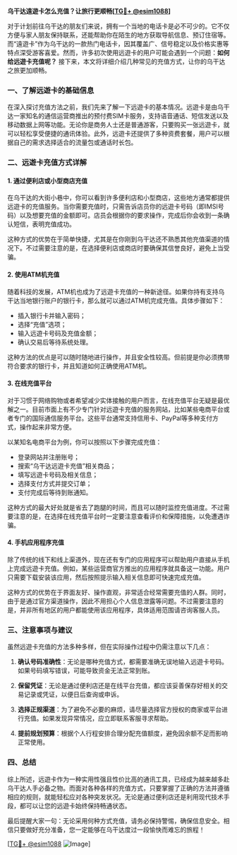 **乌干达遠遊卡怎么充值？让旅行更顺畅[[TG💪+ @esim1088](https://t.me/s/esim1088)]**

对于计划前往乌干达的朋友们来说，拥有一个当地的电话卡是必不可少的。它不仅方便与家人朋友保持联系，还能帮助你在陌生的地方获取导航信息、预订住宿等。而“遠遊卡”作为乌干达的一款热门电话卡，因其覆盖广、信号稳定以及价格实惠等特点深受游客喜爱。然而，许多初次使用远遊卡的用户可能会遇到一个问题：**如何给远遊卡充值呢？** 接下来，本文将详细介绍几种常见的充值方式，让你的乌干达之旅更加顺畅。

### **一、了解远遊卡的基础信息**

在深入探讨充值方法之前，我们先来了解一下远遊卡的基本情况。远遊卡是由乌干达一家知名的通信运营商推出的预付费SIM卡服务，支持语音通话、短信发送以及移动数据上网等功能。无论你是商务人士还是普通游客，只要购买一张远遊卡，就可以轻松享受便捷的通讯体验。此外，远遊卡还提供了多种资费套餐，用户可以根据自己的需求选择适合的流量包或通话时长包。

### **二、远遊卡充值方式详解**

#### **1. 通过便利店或小型商店充值**

在乌干达的大街小巷中，你可以看到许多便利店和小型商店，这些地方通常都提供远遊卡的充值服务。当你需要充值时，只需告诉店员你的远遊卡号码（即IMSI号码）以及想要充值的金额即可。店员会根据你的要求操作，完成后你会收到一条确认短信，表明充值成功。

这种方式的优势在于简单快捷，尤其是在你刚到乌干达还不熟悉其他充值渠道的情况下。不过需要注意的是，在选择便利店或商店时要确保其信誉良好，避免上当受骗。

#### **2. 使用ATM机充值**

随着科技的发展，ATM机也成为了远遊卡充值的一种新途径。如果你持有支持乌干达当地银行账户的银行卡，那么就可以通过ATM机完成充值。具体步骤如下：

- 插入银行卡并输入密码；
- 选择“充值”选项；
- 输入远遊卡号码及充值金额；
- 确认交易后等待系统处理。

这种方法的优点是可以随时随地进行操作，并且安全性较高。但前提是你必须携带符合要求的银行卡，并且知道如何正确使用ATM机。

#### **3. 在线充值平台**

对于习惯于网络购物或者希望减少实体接触的用户而言，在线充值平台无疑是最优解之一。目前市面上有不少专门针对远遊卡充值的服务网站，比如某些电商平台或者专门的国际通信服务平台。这些平台通常支持信用卡、PayPal等多种支付方式，操作起来非常方便。

以某知名电商平台为例，你可以按照以下步骤完成充值：

- 登录网站并注册账号；
- 搜索“乌干达远遊卡充值”相关商品；
- 填写远遊卡号码及相关信息；
- 选择支付方式并提交订单；
- 支付完成后等待到账通知。

这种方式的最大好处就是省去了跑腿的时间，而且可以随时监控充值进度。不过需要注意的是，在选择在线充值平台时一定要注意查看评价和保障措施，以免遭遇诈骗。

#### **4. 手机应用程序充值**

除了传统的线下和线上渠道外，现在还有专门的应用程序可以帮助用户直接从手机上完成远遊卡充值。例如，某些运营商官方推出的应用程序就具备这一功能。用户只需要下载安装该应用，然后按照提示输入相关信息即可快速完成充值。

这种方式的优势在于界面友好、操作直观，非常适合经常需要充值的人群。同时，由于是通过官方渠道操作，因此不用担心个人信息泄露等问题。不过需要注意的是，并非所有地区的用户都能使用该应用程序，具体适用范围请咨询客服人员。

### **三、注意事项与建议**

虽然远遊卡充值的方法多种多样，但在实际操作过程中仍需注意以下几点：

1. **确认号码准确性**：无论是哪种充值方式，都需要准确无误地输入远遊卡号码。如果号码填写错误，可能导致资金无法正常到账。
   
2. **保留凭证**：无论是通过便利店还是在线平台充值，都应该妥善保存好相关的交易记录或凭证，以便日后查询或申诉。

3. **选择正规渠道**：为了避免不必要的麻烦，请尽量选择官方授权的商家或平台进行充值。如果发现异常情况，应立即联系客服寻求帮助。

4. **提前规划预算**：根据个人行程安排合理分配充值额度，避免因余额不足而影响正常使用。

### **四、总结**

综上所述，远遊卡作为一种实用性强且性价比高的通讯工具，已经成为越来越多赴乌干达人手必备之物。而面对各种各样的充值方式，只要掌握了正确的方法并遵循相应的规则，就能轻松应对各种突发状况。无论是通过便利店还是利用现代技术手段，都可以让您的远遊卡始终保持畅通状态。

最后提醒大家一句：无论采用何种方式充值，请务必保持警惕，确保信息安全。相信只要做好充分准备，您一定能够在乌干达度过一段愉快而难忘的旅程！

[[TG💪+ @esim1088](https://t.me/s/esim1088) ![Image](https://i.postimg.cc/4NQfJmqS/Snipaste-2025-05-13-00-14-12.png)]